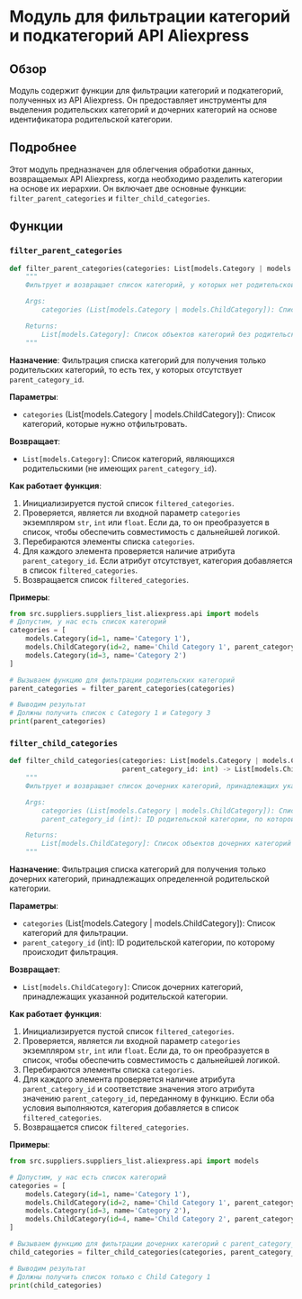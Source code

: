 # Модуль для фильтрации категорий и подкатегорий API Aliexpress

## Обзор

Модуль содержит функции для фильтрации категорий и подкатегорий, полученных из API Aliexpress. Он предоставляет инструменты для выделения родительских категорий и дочерних категорий на основе идентификатора родительской категории.

## Подробнее

Этот модуль предназначен для облегчения обработки данных, возвращаемых API Aliexpress, когда необходимо разделить категории на основе их иерархии. Он включает две основные функции: `filter_parent_categories` и `filter_child_categories`.

## Функции

### `filter_parent_categories`

```python
def filter_parent_categories(categories: List[models.Category | models.ChildCategory]) -> List[models.Category]:
    """
    Фильтрует и возвращает список категорий, у которых нет родительской категории.

    Args:
        categories (List[models.Category | models.ChildCategory]): Список объектов категорий или дочерних категорий.

    Returns:
        List[models.Category]: Список объектов категорий без родительской категории.
    """
```

**Назначение**: Фильтрация списка категорий для получения только родительских категорий, то есть тех, у которых отсутствует `parent_category_id`.

**Параметры**:
- `categories` (List[models.Category | models.ChildCategory]): Список категорий, которые нужно отфильтровать.

**Возвращает**:
- `List[models.Category]`: Список категорий, являющихся родительскими (не имеющих `parent_category_id`).

**Как работает функция**:
1. Инициализируется пустой список `filtered_categories`.
2. Проверяется, является ли входной параметр `categories` экземпляром `str`, `int` или `float`. Если да, то он преобразуется в список, чтобы обеспечить совместимость с дальнейшей логикой.
3. Перебираются элементы списка `categories`.
4. Для каждого элемента проверяется наличие атрибута `parent_category_id`. Если атрибут отсутствует, категория добавляется в список `filtered_categories`.
5. Возвращается список `filtered_categories`.

**Примеры**:

```python
from src.suppliers.suppliers_list.aliexpress.api import models
# Допустим, у нас есть список категорий
categories = [
    models.Category(id=1, name='Category 1'),
    models.ChildCategory(id=2, name='Child Category 1', parent_category_id=1),
    models.Category(id=3, name='Category 2')
]

# Вызываем функцию для фильтрации родительских категорий
parent_categories = filter_parent_categories(categories)

# Выводим результат
# Должны получить список с Category 1 и Category 3
print(parent_categories)
```

### `filter_child_categories`

```python
def filter_child_categories(categories: List[models.Category | models.ChildCategory],
                            parent_category_id: int) -> List[models.ChildCategory]:
    """
    Фильтрует и возвращает список дочерних категорий, принадлежащих указанной родительской категории.

    Args:
        categories (List[models.Category | models.ChildCategory]): Список объектов категорий или дочерних категорий.
        parent_category_id (int): ID родительской категории, по которой нужно отфильтровать дочерние категории.

    Returns:
        List[models.ChildCategory]: Список объектов дочерних категорий с указанным ID родительской категории.
    """
```

**Назначение**: Фильтрация списка категорий для получения только дочерних категорий, принадлежащих определенной родительской категории.

**Параметры**:
- `categories` (List[models.Category | models.ChildCategory]): Список категорий для фильтрации.
- `parent_category_id` (int): ID родительской категории, по которому происходит фильтрация.

**Возвращает**:
- `List[models.ChildCategory]`: Список дочерних категорий, принадлежащих указанной родительской категории.

**Как работает функция**:
1. Инициализируется пустой список `filtered_categories`.
2. Проверяется, является ли входной параметр `categories` экземпляром `str`, `int` или `float`. Если да, то он преобразуется в список, чтобы обеспечить совместимость с дальнейшей логикой.
3. Перебираются элементы списка `categories`.
4. Для каждого элемента проверяется наличие атрибута `parent_category_id` и соответствие значения этого атрибута значению `parent_category_id`, переданному в функцию. Если оба условия выполняются, категория добавляется в список `filtered_categories`.
5. Возвращается список `filtered_categories`.

**Примеры**:

```python
from src.suppliers.suppliers_list.aliexpress.api import models

# Допустим, у нас есть список категорий
categories = [
    models.Category(id=1, name='Category 1'),
    models.ChildCategory(id=2, name='Child Category 1', parent_category_id=1),
    models.Category(id=3, name='Category 2'),
    models.ChildCategory(id=4, name='Child Category 2', parent_category_id=3)
]

# Вызываем функцию для фильтрации дочерних категорий с parent_category_id=1
child_categories = filter_child_categories(categories, parent_category_id=1)

# Выводим результат
# Должны получить список только с Child Category 1
print(child_categories)